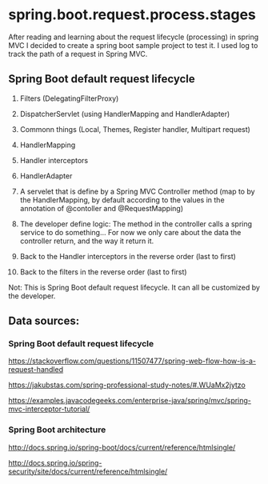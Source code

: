 # spring.boot.request.process.stages

After reading and learning about the request lifecycle (processing) in spring MVC
I decided to create a spring boot sample project to test it.
I used log to track the path of a request in Spring MVC. 

## Spring Boot default request lifecycle

1. Filters (DelegatingFilterProxy)
2. DispatcherServlet (using HandlerMapping and HandlerAdapter)
3. Commonn things (Local, Themes, Register handler, Multipart request)
4. HandlerMapping
5. Handler interceptors
6. HandlerAdapter


4. A servelet that is define by a Spring MVC Controller method 
  (map to by the HandlerMapping, by default according to the values in the  annotation of @contoller and @RequestMapping)
5. The developer define logic: The method in the controller calls a spring service to do something...
   For now we only care about the data the controller return, and the way it return it. 
6. Back to the Handler interceptors in the reverse order (last to first)
7. Back to the filters in the reverse order (last to first)

Not:
This is Spring Boot default request lifecycle.
It can all be customized by the developer. 

## Data sources:

### Spring Boot default request lifecycle 

https://stackoverflow.com/questions/11507477/spring-web-flow-how-is-a-request-handled

https://jakubstas.com/spring-professional-study-notes/#.WUaMx2jytzo 

https://examples.javacodegeeks.com/enterprise-java/spring/mvc/spring-mvc-interceptor-tutorial/

### Spring Boot architecture

http://docs.spring.io/spring-boot/docs/current/reference/htmlsingle/

http://docs.spring.io/spring-security/site/docs/current/reference/htmlsingle/
